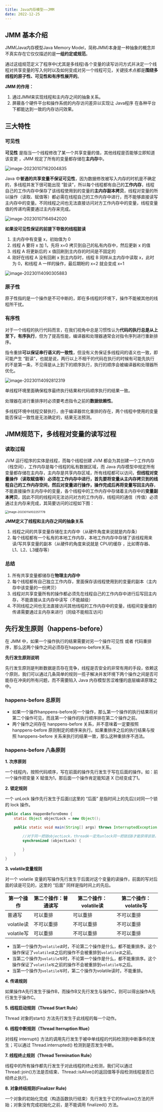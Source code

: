 ```yaml
---
title: Java内存模型——JMM
date: 2022-12-25
---
```


## JMM 基本介绍

JMM(Java内存模型Java Memory Model，简称JMM)本身是一种抽象的概念并不真实存在它仅仅描述的是**一组约定或规范**。

通过这组规范定义了程序中(尤其是多线程)各个变量的读写访问方式并决定一个线程对共享变量的写入何时以及如何变成对另一个线程可见，关键技术点都是**围绕多线程的原子性、可见性和有序性展开的**。

**JMM 的作用：**

1. 通过JMM来实现线程和主内存之间的抽象关系。
2. 屏蔽各个硬件平台和操作系统的内存访问差异以实现让 Java程序 在各种平台下都能达到一致的内存访问效果。

## 三大特性

### 可见性

**可见性** 是指当一个线程修改了某一个共享变量的值，其他线程是否能够立即知道该变更 ，JMM 规定了所有的变量都存储在**主内存**中。

![image-20230107162004835](https://qijiayi-image.oss-cn-shenzhen.aliyuncs.com/img/202301071620352.png)

Java 中**普通的共享变量不保证可见性**，因为数据修改被写入内存的时机是不确定的，多线程并发下很可能出现 “脏读”，所以每个线程都有自己的**工作内存**，线程自己的工作内存中保存了该线程使用到的变量的**主内存副本拷贝**，线程对变量的所以操作（读取、赋值等）都必需在线程自己的工作内存中进行，而不能够直接读写主内存中的变量。不同线程之间也无法直接访问对方工作内存中的变量，线程变量值的传递均需要通过主内存来完成。

![image-20230107164942020](https://qijiayi-image.oss-cn-shenzhen.aliyuncs.com/img/202301071649083.png)



**如果没可见性保证的前提下导致的线程脏读**

1. 主内存中有变量 x，初始值为 0
2. 线程 A 要将 x 加 1，先将 x=0 拷贝到自己的私有内存中，然后更新 x 的值
3. 线程 A 将更新后的 x 值回刷到主内存的时间是不固定的
4. 刚好在线程 A 没有回刷 x 到主内存时，线程 B 同样从主内存中读取 x，此时为 0，和线程 A 一样的操作，最后期盼的 x=2 就会变成 x=1

![image-20230114090305883](https://qijiayi-image.oss-cn-shenzhen.aliyuncs.com/img/202301140903126.png)

### 原子性

原子性指的是一个操作是不可中断的，即在多线程的环境下，操作不能被其他的线程所干扰。

### 有序性

对于一个线程的执行代码而言，在我们视角中总是习惯性认为**代码的执行总是从上至下，有序执行**，但为了提高性能，编译器和处理器通常会对指令序列进行重新排序。

指令重排**可以保证串行语义的一致性**，但没有义务保证多线程间的语义也一致，即可能产生 “脏读”，也就是说，两行以上不相干的代码在执行的时候有可能先执行的不是第一条，不见得是从上到下的顺序执行，执行的顺序会被编译器和处理器所优化。

![image-20230114092812319](https://qijiayi-image.oss-cn-shenzhen.aliyuncs.com/img/202301140928370.png)

单线程环境里面确保程序最终执行结果和代码顺序执行的结果一致。

处理器在进行重排序时必须要考虑指令之前的**数据依赖性**。

多线程环境中线程交替执行，由于编译器优化重排的存在，两个线程中使用的变量能否保证一致性是无法确定的，结果无法预测。

## JMM规范下，多线程对变量的读写过程

### 读取过程

JVM 运行程序的实体是线程，而每个线程创建 JVM 都会为其创建一个工作内存（栈空间），工作内存是每个线程的私有数据区域，而 Java 内存模型中规定所有变量都存储在主内存，主内存是共享内存区域，所有线程都可以访问，**但线程对变量操作（读取赋值等）必须在工作内存中进行，首先要将变量从主内存拷贝到的线程自己的工作内存空间，然后对变量进行操作，操作完成后再将变量写回主内存**，不能直接操作主内存中的变量，各个线程中的工作内存中存储着主内存中的**变量副本拷贝**，因此不同的线程间无法访问对方的工作内存，线程间的通信（传值）必须通过主内存来完成，其简要访问的过程如下图：

<img src="https://qijiayi-image.oss-cn-shenzhen.aliyuncs.com/img/202301141022875.png" alt="image-20230114102257778" style="zoom:67%;" />

**JMM定义了线程和主内存之间的抽象关系**

1. 线程之间的共享变量存储在主内存中（从硬件角度来说就是内存条）
2. 每个线程都有一个私有的本地工作内存，本地工作内存中存储了该线程用来读/写共享变量的副本（从硬件的角度来说就是 CPU的缓存 ，比如寄存器、L1、L2、L3缓存等）

### 总结

1. 所有共享变量都储存在**物理主内存中**
2. 每个线程都有自己独立工作内存，里面保存该线程使用到的变量的副本（主内存中该变量的一份拷贝）
3. 线程对共享变量所有的操作都必须先在线程自己的工作内存中进行后写回主内存，不能直接从主内存中读写（不能越级）
4. 不同线程之间也无法直接访问其他线程的工作内存中的变量，线程间变量值的传递需要通过主内存来进行（同级不能相互访问）

## 先行发生原则（happens-before）

在 JMM 中，如果一个操作执行的结果需要对另一个操作可见性 或者 代码重排序，那么这两个操作之间必须存在happens-before关系。

**先行发生原则说明**

先行发生原则是判断数据是否存在竞争，线程是否安全的非常有用的手段，依赖这个原则，我们可以通过几条简单的规则一揽子解决并发环境下两个操作之间是否可能存在冲突的所有问题，而不需要陷入 Java 内存模型苦涩难懂的底层编译原理之中。

### happens-before 总原则

- 如果一个操作hanppens-before另一个操作，那么第一个操作的执行结果将对第二个操作可见，而且第一个操作的执行顺序排在第二个操作之前。
- 两个操作之间存在 hanppens-before 关系，并不意味着一定要按照 hanppens-before 原则制定的顺序来执行。如果重排序之后的执行结果与按照 hanppens-before 关系来执行的结果一致，那么这种重排序不违法。

### happens-before 八条原则

**1. 次序原则**

一个线程内，按照代码顺序，写在前面的操作先行发生于写在后面的操作。如：前一个操作把变量 X 赋值为1，那后面一个操作肯定能知道 X 已经变成了1。

**2. 锁定规则**

一个 unLock 操作先行发生于后面((这里的 “后面” 是指时间上的先后))对同一个锁的 lock 操作。

~~~ java
public class HappenBeforeDemo {
    static Object objectLock = new Object();

    public static void main(String[] args) throws InterruptedException {
        
        //对于同一把锁objectLock，threadA一定先unlock同一把锁后B才能获得该锁，   A 先行发生于B
        synchronized (objectLock) {

        }
    }
}
~~~

**3. volatile变量规则**

对一个 volatile 变量的写操作先行发生于后面对这个变量的读操作，前面的写对后面的读是可见的，这里的 “后面” 同样是指时间上的先后。

| 第一个操作 | 第二个操作：普通读写 | 第二个操作：volatile读 | 第二个操作：volatile写 |
| ---------- | -------------------- | ---------------------- | ---------------------- |
| 普通写     | 可以重排             | 可以重排               | 不可以重排             |
| volatile读 | 不可以重排           | 不可以重排             | 不可以重排             |
| volatile写 | 可以重排             | 不可以重排             | 不可以重排             |

- 当第一个操作为`volatile读`时，不论第二个操作是什么，都不能重排序。这个操作保证了`volatile读`之后的操作不会被重排到`volatile读`之前。
- 当第二个操作为`volatile写`时，不论第一个操作是什么，都不能重排序。这个操作保证了`volatile写`之前的操作不会被重排到`volatile写`之后。
- 当第一个操作为`volatile写`时，第二个操作为volatile读时，不能重排。

**4. 传递规则**

如果操作A先行发生于操作B，而操作B又先行发生与操作C，则可以得出操作A先行发生于操作C。

**5. 线程启动规则（Thread Start Rule）**

Thread 对象的start() 方法先行发生于此线程的每一个动作。

**6. 线程中断规则（Thread Iterruption Rlue）**

对线程 interrupt() 方法的调用先行发生于被中单线程的代码检测到中断事件的发生；可以通过 Thread.interrupted() 检测到是否发生中断。

**7. 线程终止规则（Thread Termination Rule）**

线程中的所有操作都先行发生于对此线程的终止检测，我们可以通过Thread::join()方法是否结束、Thread::isAlive()的返回值等手段检测线程是否已经终止执行。

**8. 对象终结规则(Finalizer Rule)**

一个对象的初始化完成（构造函数执行结束）先行发生于它的finalize()方法的开始；对象没有完成初始化之前，是不能调用 finalized() 方法。



























































